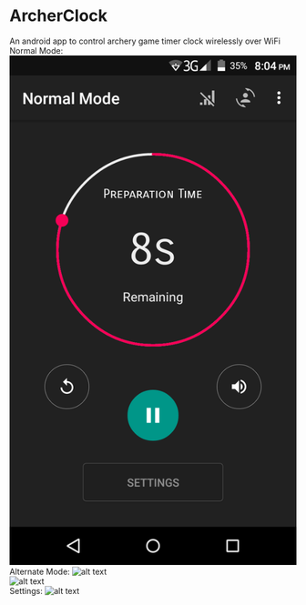 # ArcherClock
An android app to control archery game timer clock wirelessly over WiFi
Normal Mode:
![alt text](https://github.com/AtickFaisal/ArcherClock/blob/master/Screenshot_2018-04-03-20-04-53.png) <br/>
Alternate Mode:
![alt text](https://github.com/AtickFaisal/ArcherClock/blob/master/Screenshot_2018-04-03-20-04-36.png) <br/>
![alt text](https://github.com/AtickFaisal/ArcherClock/blob/master/Screenshot_2018-04-03-20-04-29.png) </br>
Settings:
![alt text](https://github.com/AtickFaisal/ArcherClock/blob/master/Screenshot_2018-04-03-20-04-43.png) </br>
